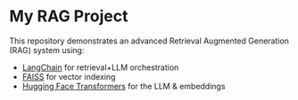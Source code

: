 # My RAG Project

This repository demonstrates an advanced Retrieval Augmented Generation (RAG) system using:
- [LangChain](https://github.com/hwchase17/langchain) for retrieval+LLM orchestration
- [FAISS](https://github.com/facebookresearch/faiss) for vector indexing
- [Hugging Face Transformers](https://github.com/huggingface/transformers) for the LLM & embeddings


